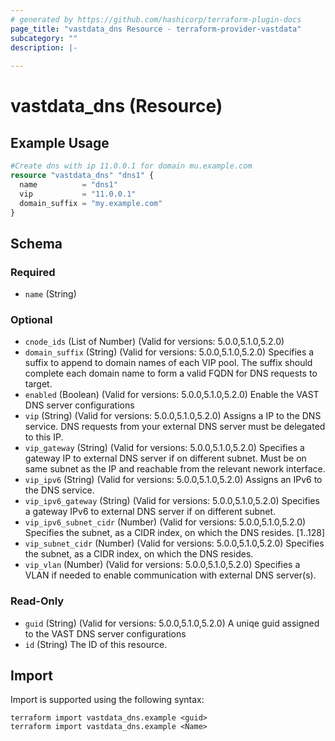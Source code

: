 ```yaml
---
# generated by https://github.com/hashicorp/terraform-plugin-docs
page_title: "vastdata_dns Resource - terraform-provider-vastdata"
subcategory: ""
description: |-
  
---
```


# vastdata_dns (Resource)



## Example Usage

```terraform
#Create dns with ip 11.0.0.1 for domain mu.example.com
resource "vastdata_dns" "dns1" {
  name          = "dns1"
  vip           = "11.0.0.1"
  domain_suffix = "my.example.com"
}
```

<!-- schema generated by tfplugindocs -->
## Schema

### Required

- `name` (String)

### Optional

- `cnode_ids` (List of Number) (Valid for versions: 5.0.0,5.1.0,5.2.0)
- `domain_suffix` (String) (Valid for versions: 5.0.0,5.1.0,5.2.0) Specifies a suffix to append to domain names of each VIP pool. The suffix should complete each domain name to form a valid FQDN for DNS requests to target.
- `enabled` (Boolean) (Valid for versions: 5.0.0,5.1.0,5.2.0) Enable the VAST DNS server configurations
- `vip` (String) (Valid for versions: 5.0.0,5.1.0,5.2.0) Assigns a IP to the DNS service. DNS requests from your external DNS server must be delegated to this IP.
- `vip_gateway` (String) (Valid for versions: 5.0.0,5.1.0,5.2.0) Specifies a gateway IP to external DNS server if on different subnet. Must be on same subnet as the IP and reachable from the relevant nework interface.
- `vip_ipv6` (String) (Valid for versions: 5.0.0,5.1.0,5.2.0) Assigns an IPv6 to the DNS service.
- `vip_ipv6_gateway` (String) (Valid for versions: 5.0.0,5.1.0,5.2.0) Specifies a gateway IPv6 to external DNS server if on different subnet.
- `vip_ipv6_subnet_cidr` (Number) (Valid for versions: 5.0.0,5.1.0,5.2.0) Specifies the subnet, as a CIDR index, on which the DNS resides. [1..128]
- `vip_subnet_cidr` (Number) (Valid for versions: 5.0.0,5.1.0,5.2.0) Specifies the subnet, as a CIDR index, on which the DNS resides.
- `vip_vlan` (Number) (Valid for versions: 5.0.0,5.1.0,5.2.0) Specifies a VLAN if needed to enable communication with external DNS server(s).

### Read-Only

- `guid` (String) (Valid for versions: 5.0.0,5.1.0,5.2.0) A uniqe guid assigned to the VAST DNS server configurations
- `id` (String) The ID of this resource.

## Import

Import is supported using the following syntax:

```shell
terraform import vastdata_dns.example <guid>
terraform import vastdata_dns.example <Name>
```

